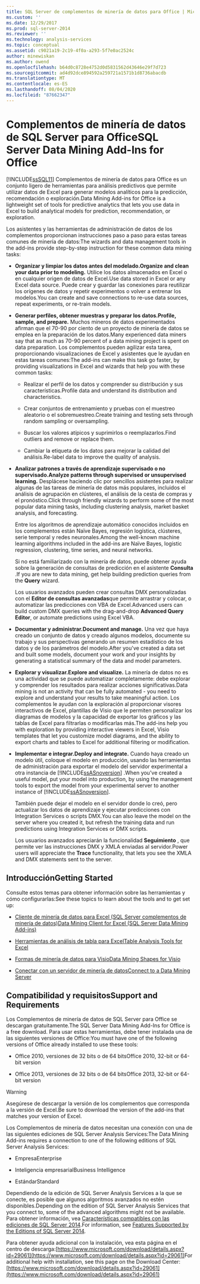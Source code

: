 ```yaml
---
title: SQL Server de complementos de minería de datos para Office | Microsoft Docs
ms.custom: ''
ms.date: 12/29/2017
ms.prod: sql-server-2014
ms.reviewer: ''
ms.technology: analysis-services
ms.topic: conceptual
ms.assetid: c9021a19-2c19-4f0a-a293-5f7e0ac2524c
author: minewiskan
ms.author: owend
ms.openlocfilehash: b64d0c8728e4752d0d5831562d43646e29f7d723
ms.sourcegitcommit: ad4d92dce894592a259721a1571b1d8736abacdb
ms.translationtype: MT
ms.contentlocale: es-ES
ms.lasthandoff: 08/04/2020
ms.locfileid: "87662347"
---
```

# <a name="sql-server-data-mining-add-ins-for-office"></a><span data-ttu-id="12801-102">Complementos de minería de datos de SQL Server para Office</span><span class="sxs-lookup"><span data-stu-id="12801-102">SQL Server Data Mining Add-Ins for Office</span></span>
  [!INCLUDE[ssSQL11](../../includes/sssql11-md.md)] <span data-ttu-id="12801-103">Complementos de minería de datos para Office es un conjunto ligero de herramientas para análisis predictivos que permite utilizar datos de Excel para generar modelos analíticos para la predicción, recomendación o exploración.</span><span class="sxs-lookup"><span data-stu-id="12801-103">Data Mining Add-ins for Office is a lightweight set of tools for predictive analytics that lets you use data in Excel to build analytical models for prediction, recommendation, or exploration.</span></span>  
  
 <span data-ttu-id="12801-104">Los asistentes y las herramientas de administración de datos de los complementos proporcionan instrucciones paso a paso para estas tareas comunes de minería de datos:</span><span class="sxs-lookup"><span data-stu-id="12801-104">The wizards and data management tools in the add-ins provide step-by-step instruction for these common data mining tasks:</span></span>  
  
-   <span data-ttu-id="12801-105">**Organizar y limpiar los datos antes del modelado.**</span><span class="sxs-lookup"><span data-stu-id="12801-105">**Organize and clean your data prior to modeling.**</span></span> <span data-ttu-id="12801-106">Utilice los datos almacenados en Excel o en cualquier origen de datos de Excel.</span><span class="sxs-lookup"><span data-stu-id="12801-106">Use data stored in Excel or any Excel data source.</span></span> <span data-ttu-id="12801-107">Puede crear y guardar las conexiones para reutilizar los orígenes de datos y repetir experimentos o volver a entrenar los modelos.</span><span class="sxs-lookup"><span data-stu-id="12801-107">You can create and save connections to re-use data sources, repeat experiments, or re-train models.</span></span>  
  
-   <span data-ttu-id="12801-108">**Generar perfiles, obtener muestras y preparar los datos.**</span><span class="sxs-lookup"><span data-stu-id="12801-108">**Profile, sample, and prepare.**</span></span> <span data-ttu-id="12801-109">Muchos mineros de datos experimentados afirman que el 70-90 por ciento de un proyecto de minería de datos se emplea en la preparación de los datos.</span><span class="sxs-lookup"><span data-stu-id="12801-109">Many experienced data miners say that as much as 70-90 percent of a data mining project is spent on data preparation.</span></span> <span data-ttu-id="12801-110">Los complementos pueden agilizar esta tarea, proporcionando visualizaciones de Excel y asistentes que le ayudan en estas tareas comunes:</span><span class="sxs-lookup"><span data-stu-id="12801-110">The add-ins can make this task go faster, by providing visualizations in Excel and wizards that help you with these common tasks:</span></span>  
  
    -   <span data-ttu-id="12801-111">Realizar el perfil de los datos y comprender su distribución y sus características.</span><span class="sxs-lookup"><span data-stu-id="12801-111">Profile data and understand its distribution and characteristics.</span></span>  
  
    -   <span data-ttu-id="12801-112">Crear conjuntos de entrenamiento y pruebas con el muestreo aleatorio o el sobremuestreo.</span><span class="sxs-lookup"><span data-stu-id="12801-112">Create training and testing sets through random sampling or oversampling.</span></span>  
  
    -   <span data-ttu-id="12801-113">Buscar los valores atípicos y suprimirlos o reemplazarlos.</span><span class="sxs-lookup"><span data-stu-id="12801-113">Find outliers and remove or replace them.</span></span>  
  
    -   <span data-ttu-id="12801-114">Cambiar la etiqueta de los datos para mejorar la calidad del análisis.</span><span class="sxs-lookup"><span data-stu-id="12801-114">Re-label data to improve the quality of analysis.</span></span>  
  
-   <span data-ttu-id="12801-115">**Analizar patrones a través de aprendizaje supervisado o no supervisado.**</span><span class="sxs-lookup"><span data-stu-id="12801-115">**Analyze patterns through supervised or unsupervised learning.**</span></span> <span data-ttu-id="12801-116">Desplácese haciendo clic por sencillos asistentes para realizar algunas de las tareas de minería de datos más populares, incluidos el análisis de agrupación en clústeres, el análisis de la cesta de compras y el pronóstico.</span><span class="sxs-lookup"><span data-stu-id="12801-116">Click through friendly wizards to perform some of the most popular data mining tasks, including clustering analysis, market basket analysis, and forecasting.</span></span>  
  
     <span data-ttu-id="12801-117">Entre los algoritmos de aprendizaje automático conocidos incluidos en los complementos están Naïve Bayes, regresión logística, clústeres, serie temporal y redes neuronales.</span><span class="sxs-lookup"><span data-stu-id="12801-117">Among the well-known machine learning algorithms included in the add-ins are Naïve Bayes, logistic regression, clustering, time series, and neural networks.</span></span>  
  
     <span data-ttu-id="12801-118">Si no está familiarizado con la minería de datos, puede obtener ayuda sobre la generación de consultas de predicción en el asistente **Consulta** .</span><span class="sxs-lookup"><span data-stu-id="12801-118">If you are new to data mining, get help building prediction queries from the **Query** wizard.</span></span>  
  
     <span data-ttu-id="12801-119">Los usuarios avanzados pueden crear consultas DMX personalizadas con el **Editor de consultas avanzadas**que permite arrastrar y colocar, o automatizar las predicciones con VBA de Excel.</span><span class="sxs-lookup"><span data-stu-id="12801-119">Advanced users can build custom DMX queries with the drag-and-drop **Advanced Query Editor**, or automate predictions using Excel VBA.</span></span>  
  
-   <span data-ttu-id="12801-120">**Documentar y administrar.**</span><span class="sxs-lookup"><span data-stu-id="12801-120">**Document and manage.**</span></span> <span data-ttu-id="12801-121">Una vez que haya creado un conjunto de datos y creado algunos modelos, documente su trabajo y sus perspectivas generando un resumen estadístico de los datos y de los parámetros del modelo.</span><span class="sxs-lookup"><span data-stu-id="12801-121">After you've created a data set and built some models, document your work and your insights by generating a statistical summary of the data and model parameters.</span></span>  
  
-   <span data-ttu-id="12801-122">**Explorar y visualizar.**</span><span class="sxs-lookup"><span data-stu-id="12801-122">**Explore and visualize.**</span></span> <span data-ttu-id="12801-123">La minería de datos no es una actividad que se puede automatizar completamente: debe explorar y comprender los resultados para realizar acciones significativas.</span><span class="sxs-lookup"><span data-stu-id="12801-123">Data mining is not an activity that can be fully automated - you need to explore and understand your results to take meaningful action.</span></span> <span data-ttu-id="12801-124">Los complementos le ayudan con la exploración al proporcionar visores interactivos de Excel, plantillas de Visio que le permiten personalizar los diagramas de modelos y la capacidad de exportar los gráficos y las tablas de Excel para filtrarlas o modificarlas más.</span><span class="sxs-lookup"><span data-stu-id="12801-124">The add-ins help you with exploration by providing interactive viewers in Excel, Visio templates that let you customize model diagrams, and the ability to export charts and tables to Excel for additional filtering or modification.</span></span>  
  
-   <span data-ttu-id="12801-125">**Implementar e integrar.**</span><span class="sxs-lookup"><span data-stu-id="12801-125">**Deploy and integrate.**</span></span> <span data-ttu-id="12801-126">Cuando haya creado un modelo útil, coloque el modelo en producción, usando las herramientas de administración para exportar el modelo del servidor experimental a otra instancia de [!INCLUDE[ssASnoversion](../../includes/ssasnoversion-md.md)] .</span><span class="sxs-lookup"><span data-stu-id="12801-126">When you've created a useful model, put your model into production, by using the management tools to export the model from your experimental server to another instance of [!INCLUDE[ssASnoversion](../../includes/ssasnoversion-md.md)].</span></span>  
  
     <span data-ttu-id="12801-127">También puede dejar el modelo en el servidor donde lo creó, pero actualizar los datos de aprendizaje y ejecutar predicciones con Integration Services o scripts DMX.</span><span class="sxs-lookup"><span data-stu-id="12801-127">You can also leave the model on the server where you created it, but refresh the training data and run predictions using Integration Services or DMX scripts.</span></span>  
  
     <span data-ttu-id="12801-128">Los usuarios avanzados apreciarán la funcionalidad **Seguimiento** , que permite ver las instrucciones DMX y XMLA enviadas al servidor.</span><span class="sxs-lookup"><span data-stu-id="12801-128">Power users will appreciate the **Trace** functionality, that lets you see the XMLA and DMX statements sent to the server.</span></span>  
  
## <a name="getting-started"></a><span data-ttu-id="12801-129">Introducción</span><span class="sxs-lookup"><span data-stu-id="12801-129">Getting Started</span></span>  
 <span data-ttu-id="12801-130">Consulte estos temas para obtener información sobre las herramientas y cómo configurarlas:</span><span class="sxs-lookup"><span data-stu-id="12801-130">See these topics to learn about the tools and to get set up:</span></span>  
  
-   [<span data-ttu-id="12801-131">Cliente de minería de datos para Excel &#40;SQL Server complementos de minería de datos&#41;</span><span class="sxs-lookup"><span data-stu-id="12801-131">Data Mining Client for Excel &#40;SQL Server Data Mining Add-ins&#41;</span></span>](../data-mining-client-for-excel-sql-server-data-mining-add-ins.md)  
  
-   [<span data-ttu-id="12801-132">Herramientas de análisis de tabla para Excel</span><span class="sxs-lookup"><span data-stu-id="12801-132">Table Analysis Tools for Excel</span></span>](../table-analysis-tools-for-excel.md)  
  
-   [<span data-ttu-id="12801-133">Formas de minería de datos para Visio</span><span class="sxs-lookup"><span data-stu-id="12801-133">Data Mining Shapes for Visio</span></span>](../data-mining-shapes-for-visio.md)  
  
-   [<span data-ttu-id="12801-134">Conectar con un servidor de minería de datos</span><span class="sxs-lookup"><span data-stu-id="12801-134">Connect to a Data Mining Server</span></span>](../connect-to-a-data-mining-server.md)  
  
## <a name="support-and-requirements"></a><span data-ttu-id="12801-135">Compatibilidad y requisitos</span><span class="sxs-lookup"><span data-stu-id="12801-135">Support and Requirements</span></span>  
 <span data-ttu-id="12801-136">Los Complementos de minería de datos de SQL Server para Office se descargan gratuitamente.</span><span class="sxs-lookup"><span data-stu-id="12801-136">The SQL Server Data Mining Add-Ins for Office is a free download.</span></span> <span data-ttu-id="12801-137">Para usar estas herramientas, debe tener instalada una de las siguientes versiones de Office:</span><span class="sxs-lookup"><span data-stu-id="12801-137">You must have one of the following versions of Office already installed to use these tools:</span></span>  
  
-   <span data-ttu-id="12801-138">Office 2010, versiones de 32 bits o de 64 bits</span><span class="sxs-lookup"><span data-stu-id="12801-138">Office 2010, 32-bit or 64-bit version</span></span>  
  
-   <span data-ttu-id="12801-139">Office 2013, versiones de 32 bits o de 64 bits</span><span class="sxs-lookup"><span data-stu-id="12801-139">Office 2013, 32-bit or 64-bit version</span></span>  
  
> [!WARNING]  
>  <span data-ttu-id="12801-140">Asegúrese de descargar la versión de los complementos que corresponda a la versión de Excel.</span><span class="sxs-lookup"><span data-stu-id="12801-140">Be sure to download the version of the add-ins that matches your version of Excel.</span></span>  
  
 <span data-ttu-id="12801-141">Los Complementos de minería de datos necesitan una conexión con una de las siguientes ediciones de SQL Server Analysis Services:</span><span class="sxs-lookup"><span data-stu-id="12801-141">The Data Mining Add-ins requires a connection to one of the following editions of SQL Server Analysis Services:</span></span>  
  
-   <span data-ttu-id="12801-142">Empresa</span><span class="sxs-lookup"><span data-stu-id="12801-142">Enterprise</span></span>  
  
-   <span data-ttu-id="12801-143">Inteligencia empresarial</span><span class="sxs-lookup"><span data-stu-id="12801-143">Business Intelligence</span></span>  
  
-   <span data-ttu-id="12801-144">Estándar</span><span class="sxs-lookup"><span data-stu-id="12801-144">Standard</span></span>  
  
 <span data-ttu-id="12801-145">Dependiendo de la edición de SQL Server Analysis Services a la que se conecte, es posible que algunos algoritmos avanzados no estén disponibles.</span><span class="sxs-lookup"><span data-stu-id="12801-145">Depending on the edition of SQL Server Analysis Services that you connect to, some of the advanced algorithms might not be available.</span></span> <span data-ttu-id="12801-146">Para obtener información, vea [Características compatibles con las ediciones de SQL Server 2014](https://msdn.microsoft.com/library/cc645993.aspx).</span><span class="sxs-lookup"><span data-stu-id="12801-146">For information, see [Features Supported by the Editions of SQL Server 2014](https://msdn.microsoft.com/library/cc645993.aspx).</span></span>  
  
 <span data-ttu-id="12801-147">Para obtener ayuda adicional con la instalación, vea esta página en el centro de descarga:[https://www.microsoft.com/download/details.aspx?id=29061](https://www.microsoft.com/download/details.aspx?id=29061)</span><span class="sxs-lookup"><span data-stu-id="12801-147">For additional help with installation, see this page on the Download Center: [https://www.microsoft.com/download/details.aspx?id=29061](https://www.microsoft.com/download/details.aspx?id=29061)</span></span>  
  
  
